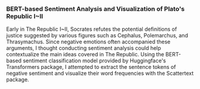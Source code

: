 ### BERT-based Sentiment Analysis and Visualization of Plato's Republic I~II
Early in The Republic  I~II, Socrates refutes the potential definitions of justice suggested by various figures such as Cephalus, Polemarchus, and Thrasymachus. Since negative emotions often accompanied these arguments, I thought conducting sentiment analysis could help contextualize the main ideas covered in The Republic. Using the BERT-based sentiment classification model provided by Huggingface's Transformers package, I attempted to extract the sentence tokens of negative sentiment and visualize their word frequencies with the Scattertext package.
